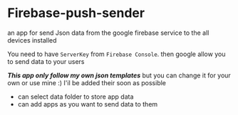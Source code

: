 # Firebase-push-sender
an app for send Json data from the google firebase service to the all devices installed

You need to have `ServerKey` from `Firebase Console`. then google allow you to send data to your users

_**This app only follow my own json templates**_ but you can change it for your own or use mine :) I'il be added their soon as possible


- can select data folder to store app data
- can add apps as you want to send data to them
